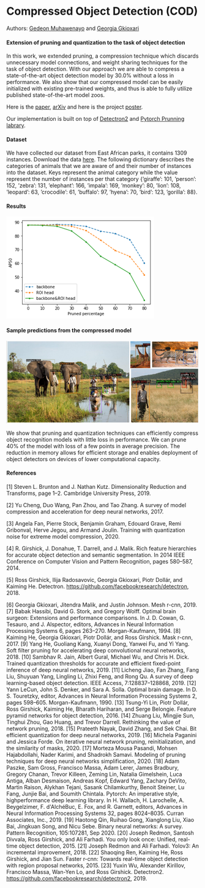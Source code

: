 # Compressed Object Detection (COD)

Authors: [Gedeon Muhawenayo](https://gedeonmuhawenayo.github.io/) and [Georgia Gkioxari](https://gkioxari.github.io/)

#### Extension of pruning and quantization to the task of object detection

In this work, we extended pruning, a compression technique which discards unnecessary model connections, and weight sharing techniques for the task of object detection. With our approach we are able to compress a state-of-the-art object detection model by 30.0% without a loss in performance. We also show that our compressed model can be easily initialized with existing pre-trained weights, and thus is able to fully utilize published state-of-the-art model zoos.

Here is the [paper](https://gedeonmuhawenayo.github.io/files/projects/compression/AMMI_FINAL_PAPER.pdf), [arXiv](https://arxiv.org/abs/2102.02896) and here is the project [poster](https://github.com/Gedeon-m-gedus/compressed_object_detection/blob/main/docs/compressed_object_detection_BAI_poster.png).

Our implementation is built on top of [Detectron2](https://detectron2.readthedocs.io/) and [Pytorch Prunning labrary](https://pytorch.org/tutorials/intermediate/pruning_tutorial.html).

#### Dataset
We have collected our dataset from East African parks, it contains 1309 instances. Download the data [here](https://drive.google.com/file/d/141iHvqb_rD_WwtIhespCSA9maHzQCbb2/view?usp=sharing). The following dictionary describes the categories of animals that we are aware of and their number of instances into the dataset. Keys represent the animal category while the value represent the number of instances per that category {’giraffe’: 101, ’person’: 152, ’zebra’: 131, ’elephant’: 166, ’impala’: 169, ’monkey’: 80, ’lion’: 108, ’leopard’: 63, ’crocodile’: 61, ’buffalo’: 97, ’hyena’: 70, ’bird’: 123, ’gorilla’: 88}.

#### Results
![alt text](images/AP50.png)

#### Sample predictions from the compressed model
![alt text](images/sample_pred.png)

We show that pruning and quantization techniques can efficiently compress object recognition models with little loss in performance. We can prune 40% of the model with loss of a few points in average precision. The reduction in memory allows for efficient storage and enables deployment of object detectors on devices of lower computational capacity.

#### References
[1] Steven L. Brunton and J. Nathan Kutz. Dimensionality Reduction and Transforms, page 1–2.
Cambridge University Press, 2019.

[2] Yu Cheng, Duo Wang, Pan Zhou, and Tao Zhang. A survey of model compression and
acceleration for deep neural networks, 2017.

[3] Angela Fan, Pierre Stock, Benjamin Graham, Edouard Grave, Remi Gribonval, Herve Jegou,
and Armand Joulin. Training with quantization noise for extreme model compression, 2020.

[4] R. Girshick, J. Donahue, T. Darrell, and J. Malik. Rich feature hierarchies for accurate object
detection and semantic segmentation. In 2014 IEEE Conference on Computer Vision and
Pattern Recognition, pages 580–587, 2014.

[5] Ross Girshick, Ilija Radosavovic, Georgia Gkioxari, Piotr Dollár, and Kaiming He. Detectron.
https://github.com/facebookresearch/detectron, 2018.

[6] Georgia Gkioxari, Jitendra Malik, and Justin Johnson. Mesh r-cnn, 2019.
[7] Babak Hassibi, David G. Stork, and Gregory Wolff. Optimal brain surgeon: Extensions and
performance comparisons. In J. D. Cowan, G. Tesauro, and J. Alspector, editors, Advances in
Neural Information Processing Systems 6, pages 263–270. Morgan-Kaufmann, 1994.
[8] Kaiming He, Georgia Gkioxari, Piotr Dollár, and Ross Girshick. Mask r-cnn, 2017.
[9] Yang He, Guoliang Kang, Xuanyi Dong, Yanwei Fu, and Yi Yang. Soft filter pruning for
accelerating deep convolutional neural networks, 2018.
[10] Sambhav R. Jain, Albert Gural, Michael Wu, and Chris H. Dick. Trained quantization thresholds
for accurate and efficient fixed-point inference of deep neural networks, 2019.
[11] Licheng Jiao, Fan Zhang, Fang Liu, Shuyuan Yang, Lingling Li, Zhixi Feng, and Rong Qu. A
survey of deep learning-based object detection. IEEE Access, 7:128837–128868, 2019.
[12] Yann LeCun, John S. Denker, and Sara A. Solla. Optimal brain damage. In D. S. Touretzky, editor, Advances in Neural Information Processing Systems 2, pages 598–605. Morgan-Kaufmann,
1990.
[13] Tsung-Yi Lin, Piotr Dollár, Ross Girshick, Kaiming He, Bharath Hariharan, and Serge Belongie.
Feature pyramid networks for object detection, 2016.
[14] Zhuang Liu, Mingjie Sun, Tinghui Zhou, Gao Huang, and Trevor Darrell. Rethinking the value
of network pruning, 2018.
[15] Prateeth Nayak, David Zhang, and Sek Chai. Bit efficient quantization for deep neural networks,
2019.
[16] Michela Paganini and Jessica Forde. On iterative neural network pruning, reinitialization, and
the similarity of masks, 2020.
[17] Morteza Mousa Pasandi, Mohsen Hajabdollahi, Nader Karimi, and Shadrokh Samavi. Modeling
of pruning techniques for deep neural networks simplification, 2020.
[18] Adam Paszke, Sam Gross, Francisco Massa, Adam Lerer, James Bradbury, Gregory Chanan,
Trevor Killeen, Zeming Lin, Natalia Gimelshein, Luca Antiga, Alban Desmaison, Andreas
Kopf, Edward Yang, Zachary DeVito, Martin Raison, Alykhan Tejani, Sasank Chilamkurthy,
Benoit Steiner, Lu Fang, Junjie Bai, and Soumith Chintala. Pytorch: An imperative style, highperformance deep learning library. In H. Wallach, H. Larochelle, A. Beygelzimer, F. d'AlchéBuc, E. Fox, and R. Garnett, editors, Advances in Neural Information Processing Systems 32,
pages 8024–8035. Curran Associates, Inc., 2019.
[19] Haotong Qin, Ruihao Gong, Xianglong Liu, Xiao Bai, Jingkuan Song, and Nicu Sebe. Binary
neural networks: A survey. Pattern Recognition, 105:107281, Sep 2020.
[20] Joseph Redmon, Santosh Divvala, Ross Girshick, and Ali Farhadi. You only look once: Unified,
real-time object detection, 2015.
[21] Joseph Redmon and Ali Farhadi. Yolov3: An incremental improvement, 2018.
[22] Shaoqing Ren, Kaiming He, Ross Girshick, and Jian Sun. Faster r-cnn: Towards real-time
object detection with region proposal networks, 2015.
[23] Yuxin Wu, Alexander Kirillov, Francisco Massa, Wan-Yen Lo, and Ross Girshick. Detectron2.
https://github.com/facebookresearch/detectron2, 2019.
